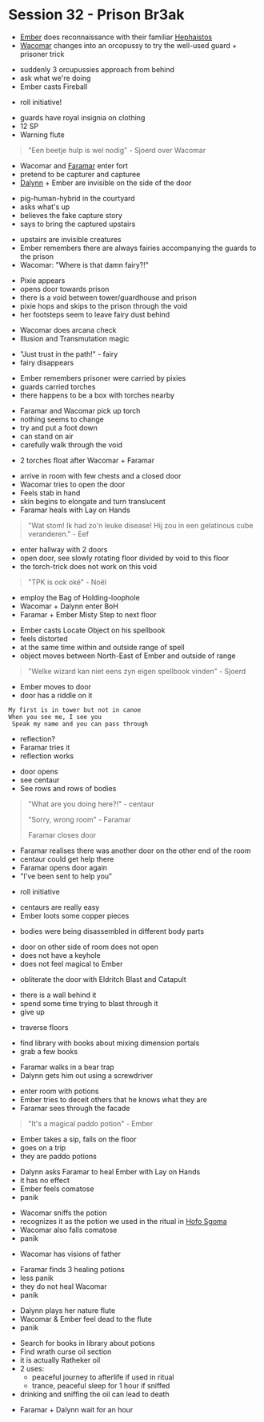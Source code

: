# Session 32 - Prison Br3ak

- [Ember](https://bookstack.hemels.me/books/Darninia/page/ember-cinderquarry) does reconnaissance with their familiar [Hephaistos](https://bookstack.hemels.me/books/Darninia/page/ember-cinderquarry#Hephaistos)
- [Wacomar](https://bookstack.hemels.me/books/Darninia/page/wacomar-illitris) changes into an orcopussy to try the well-used guard + prisoner trick

+ suddenly 3 orcupussies approach from behind
+ ask what we're doing
+ Ember casts Fireball

- roll initiative!

+ guards have royal insignia on clothing
+ 12 SP
+ Warning flute

> "Een beetje hulp is wel nodig" - Sjoerd over Wacomar

- Wacomar and [Faramar](https://bookstack.hemels.me/books/Darninia/page/faramar-illitris) enter fort
- pretend to be capturer and capturee
- [Dalynn](https://bookstack.hemels.me/books/Darninia/page/dalynn-lathrana) + Ember are invisible on the side of the door

+ pig-human-hybrid in the courtyard
+ asks what's up
+ believes the fake capture story
+ says to bring the captured upstairs

- upstairs are invisible creatures
- Ember remembers there are always fairies accompanying the guards to the prison
- Wacomar: "Where is that damn fairy?!"

+ Pixie appears
+ opens door towards prison
+ there is a void between tower/guardhouse and prison
+ pixie hops and skips to the prison through the void
+ her footsteps seem to leave fairy dust behind

- Wacomar does arcana check
- Illusion and Transmutation magic

+ "Just trust in the path!" - fairy
+ fairy disappears

- Ember remembers prisoner were carried by pixies
- guards carried torches
- there happens to be a box with torches nearby

+ Faramar and Wacomar pick up torch
+ nothing seems to change
+ try and put a foot down
+ can stand on air
+ carefully walk through the void

- 2 torches float after Wacomar + Faramar

+ arrive in room with few chests and a closed door
+ Wacomar tries to open the door
+ Feels stab in hand
+ skin begins to elongate and turn translucent
+ Faramar heals with Lay on Hands

> "Wat stom! Ik had zo'n leuke disease! Hij zou in een gelatinous cube veranderen." - Eef

- enter hallway with 2 doors
- open door, see slowly rotating floor divided by void to this floor
- the torch-trick does not work on this void

> "TPK is ook oké" - Noël

+ employ the Bag of Holding-loophole
+ Wacomar + Dalynn enter BoH
+ Faramar + Ember Misty Step to next floor

- Ember casts Locate Object on his spellbook
- feels distorted
- at the same time within and outside range of spell
- object moves between North-East of Ember and outside of range

> "Welke wizard kan niet eens zyn eigen spellbook vinden" - Sjoerd

- Ember moves to door
- door has a riddle on it

```
My first is in tower but not in canoe 
When you see me, I see you
 Speak my name and you can pass through
```

- reflection?
- Faramar tries it
- reflection works

+ door opens
+ see centaur
+ See rows and rows of bodies

> "What are you doing here?!" - centaur
>
> "Sorry, wrong room" - Faramar
>
> Faramar closes door

- Faramar realises there was another door on the other end of the room
- centaur could get help there
- Faramar opens door again
- "I've been sent to help you"

+ roll initiative

- centaurs are really easy
- Ember loots some copper pieces

+ bodies were being disassembled in different body parts

- door on other side of room does not open
- does not have a keyhole
- does not feel magical to Ember

+ obliterate the door with Eldritch Blast and Catapult

- there is a wall behind it
- spend some time trying to blast through it
- give up

+ traverse floors

- find library with books about mixing dimension portals
- grab a few books

+ Faramar walks in a bear trap
+ Dalynn gets him out using a screwdriver

- enter room with potions
- Ember tries to deceit others that he knows what they are
- Faramar sees through the facade

> "It's a magical paddo potion" - Ember

- Ember takes a sip, falls on the floor
- goes on a trip
- they are paddo potions

+ Dalynn asks Faramar to heal Ember with Lay on Hands
+ it has no effect
+ Ember feels comatose
+ panik

- Wacomar sniffs the potion
- recognizes it as the potion we used in the ritual in [Hofo Sgoma](https://bookstack.hemels.me/books/Darninia/page/imnahofo-sgoma)
- Wacomar also falls comatose
- panik

+ Wacomar has visions of father

- Faramar finds 3 healing potions
- less panik
- they do not heal Wacomar
- panik

+ Dalynn plays her nature flute
+ Wacomar & Ember feel dead to the flute
+ panik

- Search for books in library about potions
- Find wrath curse oil section
- it is actually Ratheker oil
- 2 uses:
    - peaceful journey to afterlife if used in ritual
    - trance, peaceful sleep for 1 hour if sniffed
- drinking and sniffing the oil can lead to death

+ Faramar + Dalynn wait for an hour
